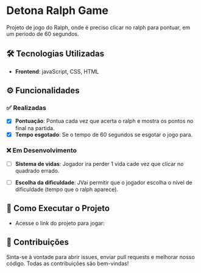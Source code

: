 # Detona Ralph Game
Projeto de jogo do Ralph, onde é preciso clicar no ralph para pontuar, em um periodo de 60 segundos.

## 🛠️ Tecnologias Utilizadas
- **Frontend**: javaScript, CSS, HTML

## ⚙️ Funcionalidades

### ✅ Realizadas
- [x] **Pontuação**: Pontua cada vez que acerta o ralph e mostra os pontos no final na partida.
- [x] **Tempo esgotado**: Se o tempo de 60 segundos se esgotar o jogo para.

### ❌ Em Desenvolvimento
- [ ] **Sistema de vidas**: Jogador ira perder 1 vida cade vez que clicar no quadrado errado.
- [ ] **Escolha da dificuldade**: JVai permitir que o jogador escolha o nível de dificuldade (tempo que o ralph aparece).


## 🚀 Como Executar o Projeto

- Acesse o link do projeto para jogar: 

## 🤝 Contribuições

Sinta-se à vontade para abrir issues, enviar pull requests e melhorar nosso código. Todas as contribuições são bem-vindas!


